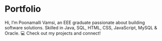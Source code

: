 # Portfolio
Hi, I’m Poonamalli Vamsi, an EEE graduate passionate about building software solutions. Skilled in Java, SQL, HTML, CSS, JavaScript, MySQL &amp; Oracle. 💻 Check out my projects and connect!
